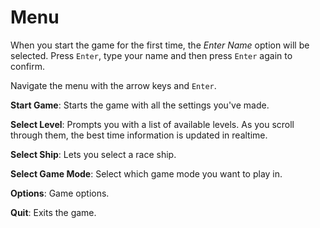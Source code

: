 # Menu

When you start the game for the first time, the *Enter Name* option will be selected. Press `Enter`, type your name and then press `Enter` again to confirm.

Navigate the menu with the arrow keys and `Enter`.

**Start Game**: Starts the game with all the settings you've made.

**Select Level**: Prompts you with a list of available levels. As you scroll through them, the best time information is updated in realtime.

**Select Ship**: Lets you select a race ship.

**Select Game Mode**: Select which game mode you want to play in.

**Options**: Game options.

**Quit**: Exits the game.
